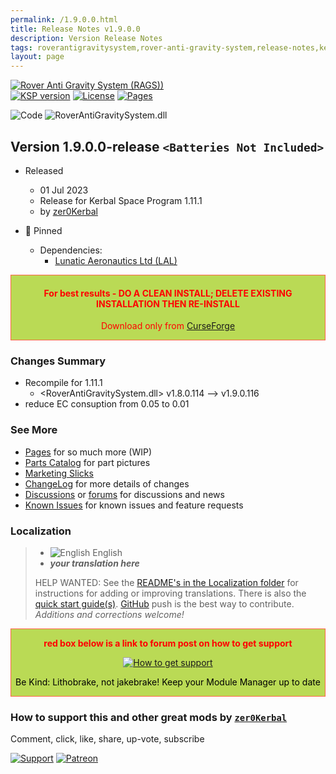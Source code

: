 ```yaml
---
permalink: /1.9.0.0.html
title: Release Notes v1.9.0.0
description: Version Release Notes
tags: roverantigravitysystem,rover-anti-gravity-system,release-notes,kerbal,ksp,zer0Kerbal,zedK
layout: page
---
```

<!-- ReleaseLayout.md v1.9.0.0
Rover Anti Gravity System (RAGS)
created: 15 Dec 2022
updated: 01 Jul 2023

TEMPLATE: ReleaseLayout.md v1.3.7.0
created: 11 Aug 2018
updated: 29 May 2023 -->
[![Rover Anti Gravity System (RAGS))][SHD:mod]][CURSFG:url]  
[![KSP version][KSP:shd]][KSP:url] [![License][LIC:shd]][LIC:url] [![Pages][SHD:pgs]][pages]

![Code][SHD:cde] ![RoverAntiGravitySystem.dll][SHD:dll]

## Version 1.9.0.0-release `<Batteries Not Included>`

* Released
  * 01 Jul 2023
  * Release for Kerbal Space Program 1.11.1
  * by [zer0Kerbal](https://github.com/zer0Kerbal)

* 📌 Pinned
  * Dependencies:
    * [Lunatic Aeronautics Ltd (LAL)](https://www.curseforge.com/kerbal/ksp-mods/lunaticaeronauticsltd)

<div style="border:0.5px solid Tomato; background-color: #bada55; color: #FF0000; text-align:center"><h4><b>For best results - DO A CLEAN INSTALL; DELETE EXISTING INSTALLATION THEN RE-INSTALL</b></h4><p>Download only from <a href="https://www.curseforge.com/kerbal/ksp-mods/RoverAntiGravitySystem/files">CurseForge</a></p></div>

### Changes Summary

* Recompile for 1.11.1
  * <RoverAntiGravitySystem.dll>  v1.8.0.114 --> v1.9.0.116
* reduce EC consuption from 0.05 to 0.01

### See More

* [Pages][pages] for so much more (WIP)
* [Parts Catalog][parts] for part pictures
* [Marketing Slicks][markt]
* [ChangeLog][chlog] for more details of changes
* [Discussions][discu] or [forums][forum] for discussions and news
* [Known Issues][issue] for known issues and feature requests

### Localization

>* ![English](https://raw.githubusercontent.com/zer0Kerbal/zer0Kerbal/zed'K/img/EN.png) English
>* ***your translation here***
>
> HELP WANTED: See the [README's in the Localization folder](https://github.com/zer0Kerbal/zer0Kerbal/blob/master/Localization/readme.md) for instructions for adding or improving translations. There is also the [quick start guide(s)](https://github.com/zer0Kerbal/zer0Kerbal/blob/master/Localization/quickstart.md). [GitHub][GitHub:url] push is the best way to contribute. *Additions and corrections welcome!*

<div style="border:0.5px solid Tomato; background-color: #BADA55; color: #FF0000; text-align:center">
  <p><b>red box below is a link to forum post on how to get support</b></p>
  <a href="https://forum.kerbalspaceprogram.com/index.php?/topic/83212-*">
    <p><img src="https://i.postimg.cc/vHP6zmrw/image.png" alt="How to get support"></p></a>
  <p style="color: #000000;">Be Kind: Lithobrake, not jakebrake! Keep your Module Manager up to date</p>
</div>

### How to support this and other great mods by [`zer0Kerbal`][zedK]  

Comment, click, like, share, up-vote, subscribe

[![Support][PAYPAL:img]][PAYPAL:url] [![Patreon][PATREON:img]][PATREON:url]

<!-- links -->
[chlog]: https://raw.githubusercontent.com/zer0Kerbal/RoverAntiGravitySystem/master/changelog.md "Changelog"
[discu]: https://github.com/zer0Kerbal/RoverAntiGravitySystem/discussions/ "Discussions"
[forum]: https://forum.kerbalspaceprogram.com/index.php?/topic/208483-*/ "Rover Anti Gravity System (RAGS)"
[issue]: https://github.com/zer0Kerbal/RoverAntiGravitySystem/issues/ "Issue Tracker"
[markt]: https://zer0kerbal.github.io/RoverAntiGravitySystem/Marketing "Marketing Slicks"
[pages]: https://zer0kerbal.github.io/RoverAntiGravitySystem/ "GitHub Pages"
[parts]: https://zer0kerbal.github.io/RoverAntiGravitySystem/PartsCatalog "Parts Catalog"

<!-- shields -->
[SHD:cde]: https://img.shields.io/badge/CODE-%3C.NET%203.5%3E%20%3CC%203.0%3E-darkblue?style=plastic&labelColor=66ccff "Code"
[SHD:dll]: https://img.shields.io/badge/RoverAntiGravitySystem.dll-1.9.0.116-orange?style=plastic&labelColor=darkgreen "RoverAntiGravitySystem.dll"
[SHD:mod]: https://img.shields.io/badge/Rover%20Anti%20Gravity%20System%20(RAGS)%20-v1.9.0.0--release-BADA55.svg?style=plastic&labelColor=darkgreen/ "1.9.0.0-release"
[SHD:pgs]: https://img.shields.io/badge/GitHub-Pages-white?style=plastic&labelColor=9cf&logoColor=181717&logo=github/ "GitHub IO"

[CURSFG:url]: https://www.curseforge.com/kerbal/ksp-mods/RoverAntiGravitySystem "Curseforge"
[GITHUB:url]: https://github.com/zer0Kerbal/RoverAntiGravitySystem/ "GitHub"

[KSP:url]: http://kerbalspaceprogram.com/ "Kerbal Space Program"
[KSP:shd]: https://img.shields.io/badge/KSP-1.11.1-blue.svg?style=plastic&labelColor=black/ "Kerbal Space Program"

<!--- license -->
[LIC:url]: https://www.gnu.org/licenses/gpl-2.0-standalone.html "GPL-2.0"
[LIC:shd]: https://img.shields.io/badge/License-GPL--2.0-A42E2B?labelColor=white&style=plastic&logoColor=A42E2B&logo=gnu "GPL-2.0"

[PAYPAL:img]: https://img.shields.io/badge/Buy%20me%20some%20-LFO-BADA55?style=for-the-badge&logo=paypal&labelColor=FFDD00 "PayPal"
[PAYPAL:url]: https://www.paypal.com/donate?hosted_button_id=DC22YHMEJREKL "PayPal"
[PATREON:img]: https://img.shields.io/badge/Patreon%20-Patreonize-FF424D?style=for-the-badge&logo=patreon "Patreon"
[PATREON:url]: https://www.patreon.com/zer0Kerbal/membership "Patreon"

[zedK]: https://forum.kerbalspaceprogram.com/index.php?/profile/190933-*/ "zer0Kerbal"

<!-- THIS FILE: CC BY-ND 4.0 by zer0Kerbal -->